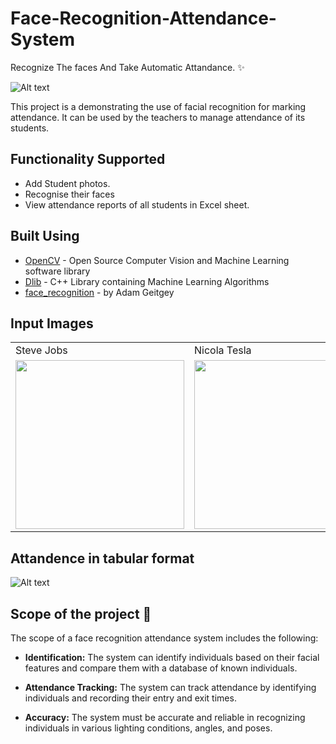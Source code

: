 # Face-Recognition-Attendance-System


Recognize The faces And Take Automatic Attandance. ✨

![Alt text](https://media.tenor.com/B8ra2i-OK9QAAAAC/face-recognition.gif)


This project is a  demonstrating the use of facial recognition for marking attendance. It  can be used by the teachers to manage attendance of its students.

## Functionality Supported

- Add Student photos.
- Recognise their faces
- View attendance reports of all students in Excel sheet.




## Built Using

 - [OpenCV]() - Open Source Computer Vision and Machine Learning software library
 - [Dlib]() - C++ Library containing Machine Learning Algorithms
 - [face_recognition]() - by Adam Geitgey
 

## Input Images
<table>
  <tr>
    <td>Steve Jobs</td>
     <td>Nicola Tesla</td>
     <td>Ratan Tata</td>
     <td>Mona Lisa</td>
  </tr>
  <tr>
    <td><img src="https://github.com/Omickeyee/Face-Recognition-Attendance-System/assets/92362596/ba3c2ae4-e87a-4ad1-abe7-81109a198ab7" width=270 height=270></td>
    <td><img src="https://github.com/Omickeyee/Face-Recognition-Attendance-System/assets/92362596/563c22fb-e7a9-4740-80d9-cdbd785c0ccc" width=270 height=270></td>
    <td><img src="https://github.com/Omickeyee/Face-Recognition-Attendance-System/assets/92362596/b7521416-3ebc-4a08-b1d1-95ce06d671e9" width=270 height=270></td>
     <td><img src="https://github.com/Omickeyee/Face-Recognition-Attendance-System/assets/92362596/ea4a2281-3e3f-45cd-84a7-cb2fc81fe1d7" width=270 height=270></td>
  </tr>
 </table>


## Attandence in tabular format 

![Alt text](https://github.com/Omickeyee/Face-Recognition-Attendance-System/assets/92362596/79b50b7d-fc9c-4404-8fe5-fd819fe1ca59)



## Scope of the project 🚀
The scope of a face recognition attendance system includes the following:

- <b>Identification:</b> The system can identify individuals based on their facial features and compare them with a database of known individuals.

- <b>Attendance Tracking:</b> The system can track attendance by identifying individuals and recording their entry and exit times.

- <b>Accuracy:</b> The system must be accurate and reliable in recognizing individuals in various lighting conditions, angles, and poses.

